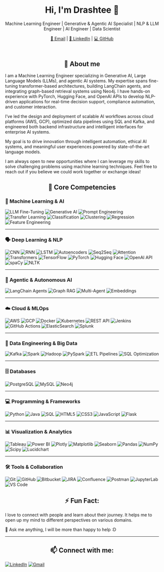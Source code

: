 <!-- # drashtee-parmar -->
  <header align="center">
    <h1 align="center">Hi, I'm Drashtee 👋 </h1>
    <p align="center" class="subtitle">Machine Learning Engineer | Generative & Agentic AI Specialist | NLP & LLM Engineer | AI Engineer | Data Scientist</p>
    <p class="subtitle" align="center">
      <a href="mailto:drashteeparmar@gmail.com">📧 Email</a> |
      <a href="https://www.linkedin.com/in/drashtee-parmar/">🔗 LinkedIn</a> |
      <a href="https://github.com/drashtee-parmar">💻 GitHub</a>
    </p>
  </header>
<!-- <h1 align="center"> Hi, I'm Drashtee 👋 </h1> -->

<h2 align="center">📝 About me</h2>


I am a Machine Learning Engineer specializing in Generative AI, Large Language Models (LLMs), and agentic AI systems. My expertise spans fine-tuning transformer-based architectures, building LangChain agents, and integrating graph-based retrieval systems using Neo4j. I have hands-on experience with PyTorch, Hugging Face, and OpenAI APIs to develop NLP-driven applications for real-time decision support, compliance automation, and customer interaction.

I’ve led the design and deployment of scalable AI workflows across cloud platforms (AWS, GCP), optimized data pipelines using SQL and Kafka, and engineered both backend infrastructure and intelligent interfaces for enterprise AI systems.

My goal is to drive innovation through intelligent automation, ethical AI systems, and meaningful user experiences powered by state-of-the-art language models.

I am always open to new opportunities where I can leverage my skills to solve challenging problems using machine learning techniques. Feel free to reach out if you believe we could work together or exchange ideas!



<!-- ## 🧰 Core Competencies -->
<h2 align="center">🧰 Core Competencies</h2>


### 🧠 Machine Learning & AI  
![LLM Fine-Tuning](https://img.shields.io/badge/LLM%20Fine--Tuning-Transformers-blueviolet?style=for-the-badge)
![Generative AI](https://img.shields.io/badge/Generative%20AI-OpenAI-purple?style=for-the-badge)
![Prompt Engineering](https://img.shields.io/badge/Prompt%20Engineering-Custom%20Inputs-ffcc00?style=for-the-badge)
![Transfer Learning](https://img.shields.io/badge/Transfer%20Learning-Knowledge%20Reuse-2ebfa5?style=for-the-badge)
![Classification](https://img.shields.io/badge/Classification-ML%20Task-brightgreen?style=for-the-badge)
![Clustering](https://img.shields.io/badge/Clustering-ML%20Task-blue?style=for-the-badge)
![Regression](https://img.shields.io/badge/Regression-ML%20Task-orange?style=for-the-badge)
![Feature Engineering](https://img.shields.io/badge/Feature%20Engineering-Data%20Driven-red?style=for-the-badge)

---

### 🗣️ Deep Learning & NLP  
![CNN](https://img.shields.io/badge/CNN-DeepLearning-1E90FF?style=for-the-badge)
![RNN](https://img.shields.io/badge/RNN-SequentialModel-00BFFF?style=for-the-badge)
![LSTM](https://img.shields.io/badge/LSTM-MemoryModel-20B2AA?style=for-the-badge)
![Autoencoders](https://img.shields.io/badge/Autoencoders-UnsupervisedLearning-FF7F50?style=for-the-badge)
![Seq2Seq](https://img.shields.io/badge/Seq2Seq-Architecture-8A2BE2?style=for-the-badge)
![Attention](https://img.shields.io/badge/Attention-Mechanism-FF1493?style=for-the-badge)
![Transformers](https://img.shields.io/badge/Transformers-SOTA-32CD32?style=for-the-badge)
![TensorFlow](https://img.shields.io/badge/TensorFlow-FF6F00?style=for-the-badge&logo=tensorflow&logoColor=white)
![PyTorch](https://img.shields.io/badge/PyTorch-EE4C2C?style=for-the-badge&logo=pytorch&logoColor=white)
![Hugging Face](https://img.shields.io/badge/HuggingFace-Yellow-FEDC56?style=for-the-badge&logo=huggingface&logoColor=black)
![OpenAI API](https://img.shields.io/badge/OpenAI-API-412991?style=for-the-badge&logo=openai&logoColor=white)
![spaCy](https://img.shields.io/badge/spaCy-NLP-76C7C0?style=for-the-badge)
![NLTK](https://img.shields.io/badge/NLTK-Toolkit-708090?style=for-the-badge)

---

### 🤖 Agentic & Autonomous AI  
![LangChain Agents](https://img.shields.io/badge/LangChain-AgentFramework-333333?style=for-the-badge)
![Graph RAG](https://img.shields.io/badge/Graph%20RAG-KnowledgeGraph-0077B6?style=for-the-badge)
![Multi-Agent](https://img.shields.io/badge/Multi--Agent-System-3CB371?style=for-the-badge)
![Embeddings](https://img.shields.io/badge/Embeddings-VectorModels-20B2AA?style=for-the-badge)

---

### ☁️ Cloud & MLOps  
![AWS](https://img.shields.io/badge/AWS-Cloud-232F3E?style=for-the-badge&logo=amazonaws&logoColor=white)
![GCP](https://img.shields.io/badge/GCP-Cloud-4285F4?style=for-the-badge&logo=googlecloud&logoColor=white)
![Docker](https://img.shields.io/badge/Docker-Container-2496ED?style=for-the-badge&logo=docker&logoColor=white)
![Kubernetes](https://img.shields.io/badge/Kubernetes-Orchestration-326CE5?style=for-the-badge&logo=kubernetes&logoColor=white)
![REST API](https://img.shields.io/badge/REST%20API-Interface-7FFF00?style=for-the-badge)
![Jenkins](https://img.shields.io/badge/Jenkins-CI/CD-F06292?style=for-the-badge&logo=jenkins&logoColor=white)
![GitHub Actions](https://img.shields.io/badge/GitHub%20Actions-Automation-2088FF?style=for-the-badge&logo=githubactions)
![ElasticSearch](https://img.shields.io/badge/ElasticSearch-Search-005571?style=for-the-badge&logo=elasticsearch)
![Splunk](https://img.shields.io/badge/Splunk-Monitoring-000000?style=for-the-badge&logo=splunk)

---

### 🔢 Data Engineering & Big Data  
![Kafka](https://img.shields.io/badge/Kafka-Streaming-231F20?style=for-the-badge&logo=apachekafka)
![Spark](https://img.shields.io/badge/Spark-BigData-FEAA2D?style=for-the-badge&logo=apachespark&logoColor=black)
![Hadoop](https://img.shields.io/badge/Hadoop-DataLake-66CCFF?style=for-the-badge&logo=apachehadoop&logoColor=black)
![PySpark](https://img.shields.io/badge/PySpark-API-F26522?style=for-the-badge)
![ETL Pipelines](https://img.shields.io/badge/ETL%20Pipelines-Workflow-0074D9?style=for-the-badge)
![SQL Optimization](https://img.shields.io/badge/SQL-Optimization-006699?style=for-the-badge&logo=postgresql)

---

### 🗄 Databases  
![PostgreSQL](https://img.shields.io/badge/PostgreSQL-336791?style=for-the-badge&logo=postgresql&logoColor=white)
![MySQL](https://img.shields.io/badge/MySQL-00758F?style=for-the-badge&logo=mysql&logoColor=white)
![Neo4j](https://img.shields.io/badge/Neo4j-GraphDB-00BFFF?style=for-the-badge&logo=neo4j)

---

### 💻 Programming & Frameworks  
![Python](https://img.shields.io/badge/Python-3776AB?style=for-the-badge&logo=python&logoColor=white)
![Java](https://img.shields.io/badge/Java-007396?style=for-the-badge&logo=java&logoColor=white)
![SQL](https://img.shields.io/badge/SQL-DataQuery-3E8EDE?style=for-the-badge)
![HTML5](https://img.shields.io/badge/HTML5-E34F26?style=for-the-badge&logo=html5&logoColor=white)
![CSS3](https://img.shields.io/badge/CSS3-1572B6?style=for-the-badge&logo=css3&logoColor=white)
![JavaScript](https://img.shields.io/badge/JavaScript-F7DF1E?style=for-the-badge&logo=javascript&logoColor=black)
![Flask](https://img.shields.io/badge/Flask-000000?style=for-the-badge&logo=flask&logoColor=white)

---

### 📊 Visualization & Analytics  
![Tableau](https://img.shields.io/badge/Tableau-E97627?style=for-the-badge&logo=tableau&logoColor=white)
![Power BI](https://img.shields.io/badge/PowerBI-F2C811?style=for-the-badge&logo=powerbi&logoColor=black)
![Plotly](https://img.shields.io/badge/Plotly-Graph-3F4F75?style=for-the-badge&logo=plotly&logoColor=white)
![Matplotlib](https://img.shields.io/badge/Matplotlib-Graphs-4169E1?style=for-the-badge)
![Seaborn](https://img.shields.io/badge/Seaborn-Statistics-4682B4?style=for-the-badge)
![Pandas](https://img.shields.io/badge/Pandas-Data-150458?style=for-the-badge&logo=pandas&logoColor=white)
![NumPy](https://img.shields.io/badge/NumPy-Scientific-013243?style=for-the-badge&logo=numpy&logoColor=white)
![Scipy](https://img.shields.io/badge/Scipy-Stats-8CAAE6?style=for-the-badge&logo=scipy&logoColor=white)
![Lucidchart](https://img.shields.io/badge/Lucidchart-Diagrams-FF6F61?style=for-the-badge)

---

### 🛠 Tools & Collaboration  
![Git](https://img.shields.io/badge/Git-F05032?style=for-the-badge&logo=git&logoColor=white)
![GitHub](https://img.shields.io/badge/GitHub-181717?style=for-the-badge&logo=github&logoColor=white)
![Bitbucket](https://img.shields.io/badge/Bitbucket-0052CC?style=for-the-badge&logo=bitbucket&logoColor=white)
![JIRA](https://img.shields.io/badge/JIRA-Project-0052CC?style=for-the-badge&logo=jira&logoColor=white)
![Confluence](https://img.shields.io/badge/Confluence-Docs-172B4D?style=for-the-badge&logo=confluence&logoColor=white)
![Postman](https://img.shields.io/badge/Postman-API-FF6C37?style=for-the-badge&logo=postman&logoColor=white)
![JupyterLab](https://img.shields.io/badge/JupyterLab-F37626?style=for-the-badge&logo=jupyter&logoColor=white)
![VS Code](https://img.shields.io/badge/VS%20Code-007ACC?style=for-the-badge&logo=visualstudiocode&logoColor=white)




<!-- ⚡ Fun fact: I love to connect with people and learn about their journey, it helps me to open up my mind for different perspectives on various domains.

💬 Ask me anything, I will be more than happy to help :D
 -->


<!-- 
<table>
<tr>
<td>
 
### Bootcamp 
 - [Book Search Engine](https://github.com/drashteep/book-search-engine) 
 - [Team Profile Generator](https://github.com/drashteep/team-profile-generator) 
 - [Text Editor](https://github.com/drashteep/TextEditor) 
 - [Tech Blog](https://github.com/drashteep/tech-blog-mvc) 
 - [Employee Tracker](https://github.com/drashteep/Employee-Tracker-SQL) 
 - [E-Commerce](https://github.com/drashteep/ecomm-backend) 
 - [Note Taker](https://github.com/drashteep/NoteTaker-Express) 
 - [Readme Generator](https://github.com/drashteep/readme-generator) 
 - [Quiz Challenge](https://github.com/drashteep/coding_quiz_challenge) 
 - [Weather Dashboard](https://github.com/drashteep/new_weather_dashboard) 


</td><td>

### Projects

- [Cyber Byte Crollet](https://github.com/drashteep/cyberByte_Crollet)
- [ShoZup](https://github.com/drashteep/ShoZup)
- [Treak Stats](https://github.com/drashteep/TrekStats)
- []()
- []()
- []()
- []()
- []()
- []()

</td><td>

### Java

- []()
- []()
- []()
- []()
- []()
- []()
- []()
- []()
- []()
</td>
</tr><tr>
<td>



<!--
**drashteep/drashtee-parmar** is a ✨ _special_ ✨ repository because its `README.md` (this file) appears on your GitHub profile.

Here are some ideas to get you started:

- 🔭 I’m currently working on ...
- 🌱 I’m currently learning ...
- 👯 I’m looking to collaborate on ...
- 🤔 I’m looking for help with ...
- 💬 Ask me about ...
- 📫 How to reach me: ...
- ⚡ Fun fact: ...
-->
<!-- 
  <section>
    <h2>💼 Work Experience</h2>
    <div class="experience">
      <strong>ADP — Machine Learning Engineer</strong> <em>(Aug 2019 – Mar 2021)</em><br/>
      Developed a classification system using XGBoost, implemented audit logs, and built secure AWS pipelines for HR and payroll data workflows.
    </div>
    <div class="experience">
      <strong>ADP — Software Engineer</strong> <em>(May 2018 – Aug 2018)</em><br/>
      Redesigned backend and frontend of internal tracking tools, improving system performance and code maintainability.
    </div>
    <div class="experience">
      <strong>Philips Respironics — Quality Assurance</strong> <em>(Jan 2012 – May 2018)</em><br/>
      Led device testing and data-driven QA initiatives, reducing product defects and improving customer satisfaction through process automation.
    </div>
  </section>
  <section>
    <h2 align="center">🚀 Projects</h2>
    <div class="project">
      <strong>Conversational NL2SQL Agent</strong><br/>
      Built with GPT-4 & LangChain to translate natural language into SQL for financial compliance.
    </div>
    <div class="project">
      <strong>Graph-based RAG Policy System</strong><br/>
      Used Neo4j and OpenAI agents to retrieve enterprise policy insights using knowledge graphs.
    </div>
    <div class="project">
      <strong>AI-Powered Chat Interface</strong><br/>
      Developed a GPT-2 + LSTM chatbot for dialogue management and context-aware conversations.
    </div>
    <div class="project">
      <strong>Campus Connect Web Portal</strong><br/>
      Created a Flask-based real-time web portal for student-faculty-alumni interaction and embedded an OpenAI chatbot to enhance user communication.
    </div>
  </section>

  <section>
  -->
<!-- ## ⚡ Fun Fact -->
<h2 align="center">⚡ Fun Fact:</h2>


I love to connect with people and learn about their journey. It helps me to open up my mind to different perspectives on various domains.

💬 Ask me anything, I will be more than happy to help :D

---

<!-- <h2>Connect with me:</h2> -->
<h2 align="center">📫 Connect with me:</h2>

<!-- 
- [LinkedIn](https://www.linkedin.com/in/drashtee-parmar/)  -->



<p align="left">
  <a href="https://www.linkedin.com/in/drashtee-parmar/"><img alt="LinkedIn" src="https://img.shields.io/badge/LinkedIn-0A66C2?style=for-the-badge&logo=linkedin&logoColor=white" /></a>
  <a href="mailto:drashteeparmar@gmail.com"><img alt="Gmail" src="https://img.shields.io/badge/Gmail-EA4335?style=for-the-badge&logo=gmail&logoColor=white" /></a>
</p>
